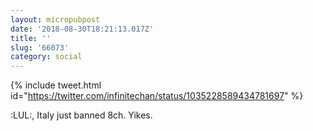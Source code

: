 ```yaml
---
layout: micropubpost
date: '2018-08-30T18:21:13.017Z'
title: ''
slug: '66073'
category: social
---
```

{% include tweet.html id="https://twitter.com/infinitechan/status/1035228589434781697" %}


:LUL:, Italy just banned 8ch. Yikes.
